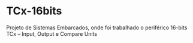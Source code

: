 # TCx-16bits
Projeto de Sistemas Embarcados, onde foi trabalhado o periférico 16-bits TCx – Input, Output e Compare Units
